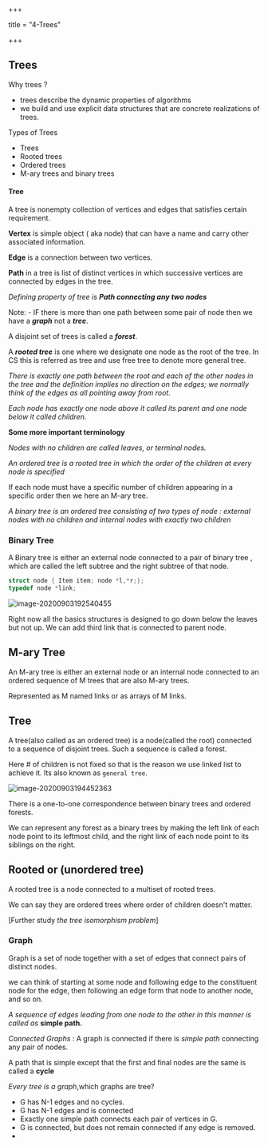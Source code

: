 +++

title = "4-Trees"

+++

## Trees

Why trees ?

- trees describe the dynamic properties of algorithms
- we build and use explicit data structures that are concrete realizations of trees.

Types of Trees

- Trees 
- Rooted trees
- Ordered trees
- M-ary trees and binary trees

#### Tree

A tree is nonempty collection of vertices and edges that satisfies certain requirement.

**Vertex** is simple object ( aka node) that can have a name and carry other associated information.

**Edge** is a connection between two vertices.

**Path** in a tree is list of distinct vertices in which successive vertices are connected by edges in the tree.

*Defining property of tree is **Path connecting any two nodes***

Note: - IF there is more than one path between some pair of node then we have a ***graph*** not a ***tree***.

A disjoint set of trees is called a ***forest***.

A ***rooted tree*** is one where we designate one node as the root of the tree. In CS this is referred as tree and use free tree to denote more general tree.

*There is exactly one path between the root and each of the other nodes in the tree and the definition implies no direction on the edges; we normally think of the edges as all pointing away from root.* 

*Each node has exactly one node above it called its parent and one node below it called children.*

**Some more important terminology**

*Nodes with no children are called leaves, or terminal nodes.*

*An ordered tree is a rooted tree in which the order of the children at every node is specified*

If each node must have a specific number of children appearing in a specific order then we here an M-ary tree.

*A binary tree is an ordered tree consisting of two types of node : external nodes with no children and internal nodes with exactly two children* 

### Binary Tree

A Binary tree is either an external node connected to a pair of binary tree , which are called the left subtree and the right subtree of that node.

````c++
struct node { Item item; node *l,*r;};
typedef node *link;
````

![image-20200903192540455](/4-Trees.assets/image-20200903192540455.png)

Right now all the basics structures is designed to go down below the leaves but not up. We can add third link that is connected to parent node.

## M-ary Tree

An M-ary tree is either an external node or an internal node connected to an ordered sequence of M trees that are also M-ary trees.

Represented as M named links or as arrays of M links.

## Tree

A tree(also called as an ordered tree) is a node(called the root) connected to a sequence of disjoint trees. Such a sequence is called a forest.

Here # of children is not fixed so that is the reason we use linked list to achieve it. Its also known as `general tree`.

![image-20200903194452363](/4-Trees.assets/image-20200903194452363.png)

There is a one-to-one correspondence between binary trees and ordered forests.

We can represent any forest as a binary trees by making the left link of each node point to its leftmost child, and the right link of each node point to its siblings on the right.

## Rooted or (unordered tree)

A rooted tree is a node connected to a multiset of rooted trees.

We can say they are ordered trees where order of children doesn't matter.

[Further study *the tree isomorphism problem*]

### Graph

Graph is a set of node together with a set of edges that connect pairs of distinct nodes.

we can think of starting at some node and following edge to the constituent node for the edge, then following an edge form that node to another node, and so on.

*A sequence of edges leading from one node to the other in this manner is called as* **simple path.**

*Connected Graphs* : A graph is connected if there is *simple path* connecting any pair of nodes.

A path that is simple except that the first and final nodes are the same is called a **cycle**



*Every tree is a graph*,which graphs are tree?

- G has N-1 edges and no cycles.
- G has N-1 edges and is connected
- Exactly one simple path connects each pair of vertices in G.
- G is connected, but does not remain connected if any edge is removed.
- 

